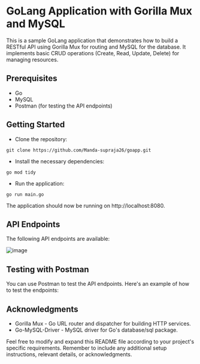 # GoLang Application with Gorilla Mux and MySQL
This is a sample GoLang application that demonstrates how to build a RESTful API using Gorilla Mux for routing and MySQL for the database. It implements basic CRUD operations (Create, Read, Update, Delete) for managing resources.

## Prerequisites
- Go 
- MySQL 
- Postman (for testing the API endpoints)

## Getting Started
- Clone the repository:
```
git clone https://github.com/Manda-supraja26/goapp.git
```

- Install the necessary dependencies:
```
go mod tidy
```

- Run the application:
```
go run main.go
```

The application should now be running on http://localhost:8080.

## API Endpoints

The following API endpoints are available:

![image](https://github.com/Manda-supraja26/goapp/assets/88205562/0839f0bf-9660-47ba-86b2-058d479cac2f)



## Testing with Postman
You can use Postman to test the API endpoints. Here's an example of how to test the endpoints:


## Acknowledgments
- Gorilla Mux - Go URL router and dispatcher for building HTTP services.
- Go-MySQL-Driver - MySQL driver for Go's database/sql package.

  
Feel free to modify and expand this README file according to your project's specific requirements. Remember to include any additional setup instructions, relevant details, or acknowledgments.
